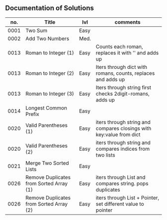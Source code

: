 ##  Documentation of Solutions
   
| no.  | Title                                   | lvl  | comments                                                            |
| ---- | --------------------------------------- | ---- | ------------------------------------------------------------------- |
| 0001 | Two Sum                                 | Easy |                                                                     |
| 0002 | Add Two Numbers                         | Med. |                                                                     |
| 0013 | Roman to Integer (1)                    | Easy | Counts each roman, replaces it with '' and adds up                  |
| 0013 | Roman to Integer (2)                    | Easy | Iters through dict with romans, counts, replaces and adds up        |
| 0013 | Roman to Integer (3)                    | Easy | Iters through string first checks 2digit-romans, adds up            |
| 0014 | Longest Common Prefix                   | Easy |                                                                     |
| 0020 | Valid Parentheses (1)                   | Easy | iters through string and compares closings with key:value from dict |
| 0020 | Valid Parentheses (2)                   | Easy | iters through string and compares indices from two lists            |
| 0021 | Merge Two Sorted Lists                  | Easy |                                                                     |
| 0026 | Remove Duplicates from Sorted Array (1) | Easy | iters through List and compares string. pops duplicates             |
| 0026 | Remove Duplicates from Sorted Array (2) | Easy | iters through List + Pointer, set different value to pointer        |